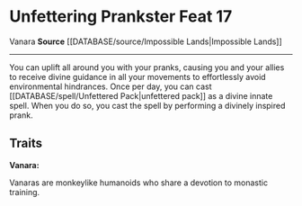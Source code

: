 ﻿---
feat: Unfettering Prankster
id: '4020'
level: '17'
name: Unfettering Prankster
rarity: Common
source: '[[DATABASE/source/Impossible Lands|Impossible Lands]]'
trait:
- '[[DATABASE/trait/Vanara|Vanara]]'
type: Feat

---
# Unfettering Prankster <span class="item-type">Feat 17</span>

<span class="item-trait">Vanara</span>
**Source** [[DATABASE/source/Impossible Lands|Impossible Lands]]

---
You can uplift all around you with your pranks, causing you and your allies to receive divine guidance in all your movements to effortlessly avoid environmental hindrances. Once per day, you can cast [[DATABASE/spell/Unfettered Pack|unfettered pack]] as a divine innate spell. When you do so, you cast the spell by performing a divinely inspired prank.

## Traits

**Vanara:**

Vanaras are monkeylike humanoids who share a devotion to monastic training.